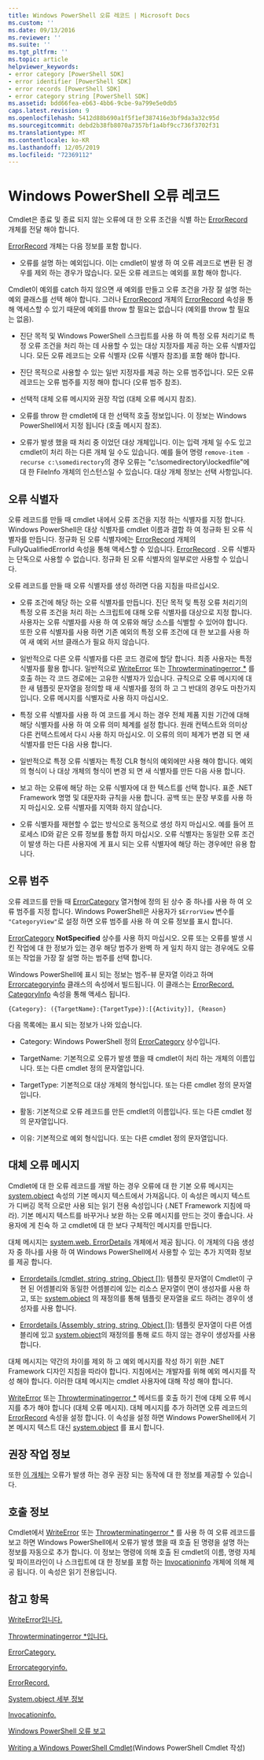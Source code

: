 ```yaml
---
title: Windows PowerShell 오류 레코드 | Microsoft Docs
ms.custom: ''
ms.date: 09/13/2016
ms.reviewer: ''
ms.suite: ''
ms.tgt_pltfrm: ''
ms.topic: article
helpviewer_keywords:
- error category [PowerShell SDK]
- error identifier [PowerShell SDK]
- error records [PowerShell SDK]
- error category string [PowerShell SDK]
ms.assetid: bdd66fea-eb63-4bb6-9cbe-9a799e5e0db5
caps.latest.revision: 9
ms.openlocfilehash: 5412d88b690a1f5f1ef387416e3bf9da3a32c95d
ms.sourcegitcommit: debd2b38fb8070a7357bf1a4bf9cc736f3702f31
ms.translationtype: MT
ms.contentlocale: ko-KR
ms.lasthandoff: 12/05/2019
ms.locfileid: "72369112"
---
```

# <a name="windows-powershell-error-records"></a>Windows PowerShell 오류 레코드

Cmdlet은 종료 및 종료 되지 않는 오류에 대 한 오류 조건을 식별 하는 [ErrorRecord](/dotnet/api/System.Management.Automation.ErrorRecord) 개체를 전달 해야 합니다.

[ErrorRecord](/dotnet/api/System.Management.Automation.ErrorRecord) 개체는 다음 정보를 포함 합니다.

- 오류를 설명 하는 예외입니다. 이는 cmdlet이 발생 하 여 오류 레코드로 변환 된 경우를 제외 하는 경우가 많습니다. 모든 오류 레코드는 예외를 포함 해야 합니다.

Cmdlet이 예외를 catch 하지 않으면 새 예외를 만들고 오류 조건을 가장 잘 설명 하는 예외 클래스를 선택 해야 합니다. 그러나 [ErrorRecord](/dotnet/api/System.Management.Automation.ErrorRecord) 개체의 [ErrorRecord](/dotnet/api/System.Management.Automation.ErrorRecord.Exception) 속성을 통해 액세스할 수 있기 때문에 예외를 throw 할 필요는 없습니다 (예외를 throw 할 필요는 없음).

- 진단 목적 및 Windows PowerShell 스크립트를 사용 하 여 특정 오류 처리기로 특정 오류 조건을 처리 하는 데 사용할 수 있는 대상 지정자를 제공 하는 오류 식별자입니다. 모든 오류 레코드는 오류 식별자 (오류 식별자 참조)를 포함 해야 합니다.

- 진단 목적으로 사용할 수 있는 일반 지정자를 제공 하는 오류 범주입니다. 모든 오류 레코드는 오류 범주를 지정 해야 합니다 (오류 범주 참조).

- 선택적 대체 오류 메시지와 권장 작업 (대체 오류 메시지 참조).

- 오류를 throw 한 cmdlet에 대 한 선택적 호출 정보입니다. 이 정보는 Windows PowerShell에서 지정 됩니다 (호출 메시지 참조).

- 오류가 발생 했을 때 처리 중 이었던 대상 개체입니다. 이는 입력 개체 일 수도 있고 cmdlet이 처리 하는 다른 개체 일 수도 있습니다. 예를 들어 명령 `remove-item -recurse c:\somedirectory`의 경우 오류는 "c:\somedirectory\lockedfile"에 대 한 FileInfo 개체의 인스턴스일 수 있습니다. 대상 개체 정보는 선택 사항입니다.

## <a name="error-identifier"></a>오류 식별자

오류 레코드를 만들 때 cmdlet 내에서 오류 조건을 지정 하는 식별자를 지정 합니다. Windows PowerShell은 대상 식별자를 cmdlet 이름과 결합 하 여 정규화 된 오류 식별자를 만듭니다. 정규화 된 오류 식별자에는 [ErrorRecord](/dotnet/api/System.Management.Automation.ErrorRecord) 개체의 FullyQualifiedErrorId 속성을 통해 액세스할 수 있습니다. [ErrorRecord](/dotnet/api/System.Management.Automation.ErrorRecord.FullyQualifiedErrorId) . 오류 식별자는 단독으로 사용할 수 없습니다. 정규화 된 오류 식별자의 일부로만 사용할 수 있습니다.

오류 레코드를 만들 때 오류 식별자를 생성 하려면 다음 지침을 따르십시오.

- 오류 조건에 해당 하는 오류 식별자를 만듭니다. 진단 목적 및 특정 오류 처리기의 특정 오류 조건을 처리 하는 스크립트에 대해 오류 식별자를 대상으로 지정 합니다. 사용자는 오류 식별자를 사용 하 여 오류와 해당 소스를 식별할 수 있어야 합니다. 또한 오류 식별자를 사용 하면 기존 예외의 특정 오류 조건에 대 한 보고를 사용 하 여 새 예외 서브 클래스가 필요 하지 않습니다.

- 일반적으로 다른 오류 식별자를 다른 코드 경로에 할당 합니다. 최종 사용자는 특정 식별자를 활용 합니다. 일반적으로 [WriteError](/dotnet/api/System.Management.Automation.Cmdlet.WriteError) 또는 [Throwterminatingerror *](/dotnet/api/System.Management.Automation.Cmdlet.ThrowTerminatingError) 를 호출 하는 각 코드 경로에는 고유한 식별자가 있습니다. 규칙으로 오류 메시지에 대 한 새 템플릿 문자열을 정의할 때 새 식별자를 정의 하 고 그 반대의 경우도 마찬가지입니다. 오류 메시지를 식별자로 사용 하지 마십시오.

- 특정 오류 식별자를 사용 하 여 코드를 게시 하는 경우 전체 제품 지원 기간에 대해 해당 식별자를 사용 하 여 오류 의미 체계를 설정 합니다. 원래 컨텍스트와 의미상 다른 컨텍스트에서 다시 사용 하지 마십시오. 이 오류의 의미 체계가 변경 되 면 새 식별자를 만든 다음 사용 합니다.

- 일반적으로 특정 오류 식별자는 특정 CLR 형식의 예외에만 사용 해야 합니다. 예외의 형식이 나 대상 개체의 형식이 변경 되 면 새 식별자를 만든 다음 사용 합니다.

- 보고 하는 오류에 해당 하는 오류 식별자에 대 한 텍스트를 선택 합니다. 표준 .NET Framework 명명 및 대문자화 규칙을 사용 합니다. 공백 또는 문장 부호를 사용 하지 마십시오. 오류 식별자를 지역화 하지 않습니다.

- 오류 식별자를 재현할 수 없는 방식으로 동적으로 생성 하지 마십시오. 예를 들어 프로세스 ID와 같은 오류 정보를 통합 하지 마십시오. 오류 식별자는 동일한 오류 조건이 발생 하는 다른 사용자에 게 표시 되는 오류 식별자에 해당 하는 경우에만 유용 합니다.

## <a name="error-category"></a>오류 범주

오류 레코드를 만들 때 [ErrorCategory](/dotnet/api/System.Management.Automation.ErrorCategory?view=pscore-6.2.0) 열거형에 정의 된 상수 중 하나를 사용 하 여 오류 범주를 지정 합니다. Windows PowerShell은 사용자가 `$ErrorView` 변수를 `"CategoryView"`로 설정 하면 오류 범주를 사용 하 여 오류 정보를 표시 합니다.

[ErrorCategory](/dotnet/api/System.Management.Automation.ErrorCategory?view=pscore-6.2.0) **NotSpecified** 상수를 사용 하지 마십시오. 오류 또는 오류를 발생 시킨 작업에 대 한 정보가 있는 경우 해당 범주가 완벽 하 게 일치 하지 않는 경우에도 오류 또는 작업을 가장 잘 설명 하는 범주를 선택 합니다.

Windows PowerShell에 표시 되는 정보는 범주-뷰 문자열 이라고 하며 [Errorcategoryinfo](/dotnet/api/System.Management.Automation.ErrorCategoryInfo) 클래스의 속성에서 빌드됩니다. 이 클래스는 [ErrorRecord. CategoryInfo](/dotnet/api/System.Management.Automation.ErrorRecord.CategoryInfo) 속성을 통해 액세스 됩니다.

```
{Category}: ({TargetName}:{TargetType}):[{Activity}], {Reason}
```

다음 목록에는 표시 되는 정보가 나와 있습니다.

- Category: Windows PowerShell 정의 [ErrorCategory](/dotnet/api/System.Management.Automation.ErrorCategory?view=pscore-6.2.0) 상수입니다.

- TargetName: 기본적으로 오류가 발생 했을 때 cmdlet이 처리 하는 개체의 이름입니다. 또는 다른 cmdlet 정의 문자열입니다.

- TargetType: 기본적으로 대상 개체의 형식입니다. 또는 다른 cmdlet 정의 문자열입니다.

- 활동: 기본적으로 오류 레코드를 만든 cmdlet의 이름입니다. 또는 다른 cmdlet 정의 문자열입니다.

- 이유: 기본적으로 예외 형식입니다. 또는 다른 cmdlet 정의 문자열입니다.

## <a name="replacement-error-message"></a>대체 오류 메시지

Cmdlet에 대 한 오류 레코드를 개발 하는 경우 오류에 대 한 기본 오류 메시지는 [system.object](/dotnet/api/System.Exception.Message) 속성의 기본 메시지 텍스트에서 가져옵니다. 이 속성은 메시지 텍스트가 디버깅 목적 으로만 사용 되는 읽기 전용 속성입니다 (.NET Framework 지침에 따라). 기본 메시지 텍스트를 바꾸거나 보완 하는 오류 메시지를 만드는 것이 좋습니다. 사용자에 게 친숙 하 고 cmdlet에 대 한 보다 구체적인 메시지를 만듭니다.

대체 메시지는 [system.web. ErrorDetails](/dotnet/api/System.Management.Automation.ErrorDetails) 개체에서 제공 됩니다. 이 개체의 다음 생성자 중 하나를 사용 하 여 Windows PowerShell에서 사용할 수 있는 추가 지역화 정보를 제공 합니다.

- [Errordetails (cmdlet, string, string, Object [])](/dotnet/api/system.management.automation.errordetails.-ctor?view=pscore-6.2.0#System_Management_Automation_ErrorDetails__ctor_System_Management_Automation_Cmdlet_System_String_System_String_System_Object___): 템플릿 문자열이 Cmdlet이 구현 된 어셈블리와 동일한 어셈블리에 있는 리소스 문자열이 면이 생성자를 사용 하 고, 또는 [system.object](/dotnet/api/System.Management.Automation.Cmdlet.GetResourceString) 의 재정의를 통해 템플릿 문자열을 로드 하려는 경우이 생성자를 사용 합니다.

- [Errordetails (Assembly, string, string, Object [])](/dotnet/api/system.management.automation.errordetails.-ctor?view=pscore-6.2.0#System_Management_Automation_ErrorDetails__ctor_System_Reflection_Assembly_System_String_System_String_System_Object___): 템플릿 문자열이 다른 어셈블리에 있고 [system.object](/dotnet/api/System.Management.Automation.Cmdlet.GetResourceString)의 재정의를 통해 로드 하지 않는 경우이 생성자를 사용 합니다.

대체 메시지는 약간의 차이를 제외 하 고 예외 메시지를 작성 하기 위한 .NET Framework 디자인 지침을 따라야 합니다. 지침에서는 개발자를 위해 예외 메시지를 작성 해야 합니다. 이러한 대체 메시지는 cmdlet 사용자에 대해 작성 해야 합니다.

[WriteError](/dotnet/api/System.Management.Automation.Cmdlet.WriteError) 또는 [Throwterminatingerror *](/dotnet/api/System.Management.Automation.Cmdlet.ThrowTerminatingError) 메서드를 호출 하기 전에 대체 오류 메시지를 추가 해야 합니다 (대체 오류 메시지). 대체 메시지를 추가 하려면 오류 레코드의 [ErrorRecord](/dotnet/api/System.Management.Automation.ErrorRecord.ErrorDetails) 속성을 설정 합니다. 이 속성을 설정 하면 Windows PowerShell에서 기본 메시지 텍스트 대신 [system.object](/dotnet/api/System.Management.Automation.ErrorDetails.Message) 를 표시 합니다.

## <a name="recommended-action-information"></a>권장 작업 정보

또한 [이 개체는](/dotnet/api/System.Management.Automation.ErrorDetails) 오류가 발생 하는 경우 권장 되는 동작에 대 한 정보를 제공할 수 있습니다.

## <a name="invocation-information"></a>호출 정보

Cmdlet에서 [WriteError](/dotnet/api/System.Management.Automation.Cmdlet.WriteError) 또는 [Throwterminatingerror *](/dotnet/api/System.Management.Automation.Cmdlet.ThrowTerminatingError) 를 사용 하 여 오류 레코드를 보고 하면 Windows PowerShell에서 오류가 발생 했을 때 호출 된 명령을 설명 하는 정보를 자동으로 추가 합니다. 이 정보는 명령에 의해 호출 된 cmdlet의 이름, 명령 자체 및 파이프라인이 나 스크립트에 대 한 정보를 포함 하는 [Invocationinfo](/dotnet/api/System.Management.Automation.InvocationInfo) 개체에 의해 제공 됩니다. 이 속성은 읽기 전용입니다.

## <a name="see-also"></a>참고 항목

[WriteError입니다.](/dotnet/api/System.Management.Automation.Cmdlet.WriteError)

[Throwterminatingerror *입니다.](/dotnet/api/System.Management.Automation.Cmdlet.ThrowTerminatingError)

[ErrorCategory.](/dotnet/api/System.Management.Automation.ErrorCategory?view=pscore-6.2.0)

[Errorcategoryinfo.](/dotnet/api/System.Management.Automation.ErrorCategoryInfo)

[ErrorRecord.](/dotnet/api/System.Management.Automation.ErrorRecord)

[System.object 세부 정보](/dotnet/api/System.Management.Automation.ErrorDetails)

[Invocationinfo.](/dotnet/api/System.Management.Automation.InvocationInfo)

[Windows PowerShell 오류 보고](./error-reporting-concepts.md)

[Writing a Windows PowerShell Cmdlet](./writing-a-windows-powershell-cmdlet.md)(Windows PowerShell Cmdlet 작성)
